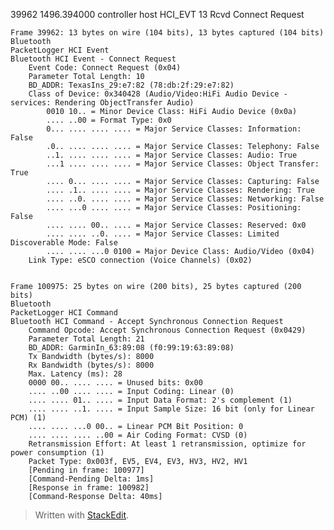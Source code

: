

39962		1496.394000	controller		host		HCI_EVT	13	Rcvd Connect Request

	Frame 39962: 13 bytes on wire (104 bits), 13 bytes captured (104 bits)
	Bluetooth
	PacketLogger HCI Event
	Bluetooth HCI Event - Connect Request
	    Event Code: Connect Request (0x04)
	    Parameter Total Length: 10
	    BD_ADDR: TexasIns_29:e7:82 (78:db:2f:29:e7:82)
	    Class of Device: 0x340428 (Audio/Video:HiFi Audio Device - services: Rendering ObjectTransfer Audio)
	        0010 10.. = Minor Device Class: HiFi Audio Device (0x0a)
	        .... ..00 = Format Type: 0x0
	        0... .... .... .... = Major Service Classes: Information: False
	        .0.. .... .... .... = Major Service Classes: Telephony: False
	        ..1. .... .... .... = Major Service Classes: Audio: True
	        ...1 .... .... .... = Major Service Classes: Object Transfer: True
	        .... 0... .... .... = Major Service Classes: Capturing: False
	        .... .1.. .... .... = Major Service Classes: Rendering: True
	        .... ..0. .... .... = Major Service Classes: Networking: False
	        .... ...0 .... .... = Major Service Classes: Positioning: False
	        .... .... 00.. .... = Major Service Classes: Reserved: 0x0
	        .... .... ..0. .... = Major Service Classes: Limited Discoverable Mode: False
	        .... .... ...0 0100 = Major Device Class: Audio/Video (0x04)
	    Link Type: eSCO connection (Voice Channels) (0x02)


	Frame 100975: 25 bytes on wire (200 bits), 25 bytes captured (200 bits)
	Bluetooth
	PacketLogger HCI Command
	Bluetooth HCI Command - Accept Synchronous Connection Request
	    Command Opcode: Accept Synchronous Connection Request (0x0429)
	    Parameter Total Length: 21
	    BD_ADDR: GarminIn_63:89:08 (f0:99:19:63:89:08)
	    Tx Bandwidth (bytes/s): 8000
	    Rx Bandwidth (bytes/s): 8000
	    Max. Latency (ms): 28
	    0000 00.. .... .... = Unused bits: 0x00
	    .... ..00 .... .... = Input Coding: Linear (0)
	    .... .... 01.. .... = Input Data Format: 2's complement (1)
	    .... .... ..1. .... = Input Sample Size: 16 bit (only for Linear PCM) (1)
	    .... .... ...0 00.. = Linear PCM Bit Position: 0
	    .... .... .... ..00 = Air Coding Format: CVSD (0)
	    Retransmission Effort: At least 1 retransmission, optimize for power consumption (1)
	    Packet Type: 0x003f, EV5, EV4, EV3, HV3, HV2, HV1
	    [Pending in frame: 100977]
	    [Command-Pending Delta: 1ms]
	    [Response in frame: 100982]
	    [Command-Response Delta: 40ms]

> Written with [StackEdit](https://stackedit.io/).
<!--stackedit_data:
eyJoaXN0b3J5IjpbMTA2MDQyNDY4NiwtMjA4MTM2MTU2OV19
-->